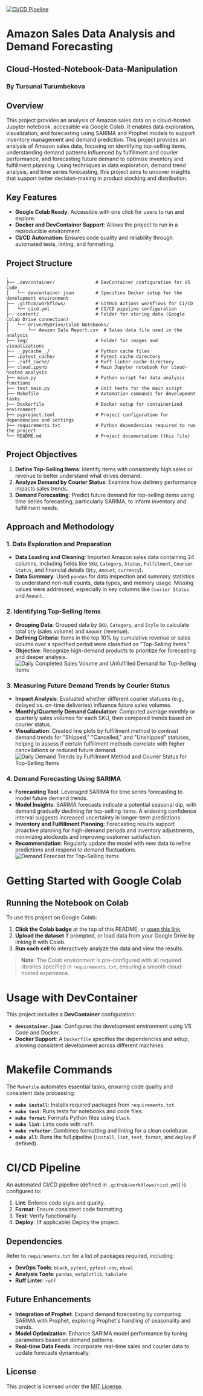 [![CI/CD Pipeline](https://github.com/tursunait/Cloud-Hosted-Notebook-Data-Manipulation-Tursunai/actions/workflows/cicd.yml/badge.svg)](https://github.com/tursunait/Cloud-Hosted-Notebook-Data-Manipulation-Tursunai/actions/workflows/cicd.yml)

# Amazon Sales Data Analysis and Demand Forecasting
## Cloud-Hosted-Notebook-Data-Manipulation
### By Tursunai Turumbekova 

## Overview
This project provides an analysis of Amazon sales data on a cloud-hosted Jupyter notebook, accessible via Google Colab. It enables data exploration, visualization, and forecasting using SARIMA and Prophet models to support inventory management and demand prediction.
This project provides an analysis of Amazon sales data, focusing on identifying top-selling items, understanding demand patterns influenced by fulfillment and courier performance, and forecasting future demand to optimize inventory and fulfillment planning. Using techniques in data exploration, demand trend analysis, and time series forecasting, this project aims to uncover insights that support better decision-making in product stocking and distribution.

## Key Features

- **Google Colab Ready**: Accessible with one click for users to run and explore.
- **Docker and DevContainer Support**: Allows the project to run in a reproducible environment.
- **CI/CD Automation**: Ensures code quality and reliability through automated tests, linting, and formatting.

## Project Structure

```plaintext
.
├── .devcontainer/               # DevContainer configuration for VS Code
│   └── devcontainer.json        # Specifies Docker setup for the development environment
├── .github/workflows/           # GitHub Actions workflows for CI/CD
│   └── cicd.yml                 # CI/CD pipeline configuration
├── content/                     # Folder for storing data (Google Colab Drive connection)
│   └── drive/MyDrive/Colab Notebooks/
│       └── Amazon Sale Report.csv  # Sales data file used in the analysis
├── img/                         # Folder for images and visualizations
├── __pycache__/                 # Python cache files
├── .pytest_cache/               # Pytest cache directory
├── .ruff_cache/                 # Ruff linter cache directory
├── cloud.ipynb                  # Main Jupyter notebook for cloud-hosted analysis
├── main.py                      # Python script for data analysis functions
├── test_main.py                 # Unit tests for the main script
├── Makefile                     # Automation commands for development tasks
├── Dockerfile                   # Docker setup for containerized environment
├── pyproject.toml               # Project configuration for dependencies and settings
├── requirements.txt             # Python dependencies required to run the project
└── README.md                    # Project documentation (this file)
```

## Project Objectives
1. **Define Top-Selling Items**: Identify items with consistently high sales or revenue to better understand what drives demand.
2. **Analyze Demand by Courier Status**: Examine how delivery performance impacts sales trends.
3. **Demand Forecasting**: Predict future demand for top-selling items using time series forecasting, particularly SARIMA, to inform inventory and fulfillment needs.

## Approach and Methodology

### **1. Data Exploration and Preparation**
   - **Data Loading and Cleaning**: Imported Amazon sales data containing 24 columns, including fields like `SKU`, `Category`, `Status`, `Fulfilment`, `Courier Status`, and financial details (`Qty`, `Amount`, `currency`).
   - **Data Summary**: Used `pandas` for data inspection and summary statistics to understand non-null counts, data types, and memory usage. Missing values were addressed, especially in key columns like `Courier Status` and `Amount`.

### **2. Identifying Top-Selling Items**
   - **Grouping Data**: Grouped data by `SKU`, `Category`, and `Style` to calculate total `Qty` (sales volume) and `Amount` (revenue).
   - **Defining Criteria**: Items in the top 10% by cumulative revenue or sales volume over a specified period were classified as "Top-Selling Items."
   - **Objective**: Recognize high-demand products to prioritize for forecasting and deeper analysis.
![Daily Completed Sales Volume and Unfulfilled Demand for Top-Selling Items](img/unfullfilled_demand.png)

### **3. Measuring Future Demand Trends by Courier Status**
   - **Impact Analysis**: Evaluated whether different courier statuses (e.g., delayed vs. on-time deliveries) influence future sales volumes.
   - **Monthly/Quarterly Demand Calculation**: Computed average monthly or quarterly sales volumes for each SKU, then compared trends based on courier status.
   - **Visualization**: Created line plots by fulfillment method to contrast demand trends for "Shipped," "Cancelled," and "Unshipped" statuses, helping to assess if certain fulfillment methods correlate with higher cancellations or reduced future demand.
![Daily Demand Trends by Fulfillment Method and Courier Status for Top-Selling Items](img/unfulfillment_by_method.png)

### **4. Demand Forecasting Using SARIMA**
   - **Forecasting Tool**: Leveraged SARIMA for time series forecasting to model future demand trends.
   - **Model Insights**: SARIMA forecasts indicate a potential seasonal dip, with demand gradually declining for top-selling items. A widening confidence interval suggests increased uncertainty in longer-term predictions.
   - **Inventory and Fulfillment Planning**: Forecasting results support proactive planning for high-demand periods and inventory adjustments, minimizing stockouts and improving customer satisfaction.
   - **Recommendation**: Regularly update the model with new data to refine predictions and respond to demand fluctuations.
![Demand Forecast for Top-Selling Items](img/forecast.png)

# Getting Started with Google Colab

## Running the Notebook on Colab

To use this project on Google Colab:

1. **Click the Colab badge** at the top of this README, or [open this link](https://colab.research.google.com/github/tursunait/Cloud-Hosted-Notebook-Data-Manipulation-Tursunai/blob/main/cloud.ipynb).
2. **Upload the dataset** if prompted, or load data from your Google Drive by linking it with Colab.
3. **Run each cell** to interactively analyze the data and view the results.

> **Note**: The Colab environment is pre-configured with all required libraries specified in `requirements.txt`, ensuring a smooth cloud-hosted experience.

# Usage with DevContainer

This project includes a **DevContainer** configuration:

- **`devcontainer.json`**: Configures the development environment using VS Code and Docker.
- **Docker Support**: A `Dockerfile` specifies the dependencies and setup, allowing consistent development across different machines.

# Makefile Commands

The `Makefile` automates essential tasks, ensuring code quality and consistent data processing:

- **`make install`**: Installs required packages from `requirements.txt`.
- **`make test`**: Runs tests for notebooks and code files.
- **`make format`**: Formats Python files using `black`.
- **`make lint`**: Lints code with `ruff`.
- **`make refactor`**: Combines formatting and linting for a clean codebase.
- **`make all`**: Runs the full pipeline (`install`, `lint`, `test`, `format`, and `deploy` if defined).

# CI/CD Pipeline

An automated CI/CD pipeline (defined in `.github/workflows/cicd.yml`) is configured to:

1. **Lint**: Enforce code style and quality.
2. **Format**: Ensure consistent code formatting.
3. **Test**: Verify functionality.
4. **Deploy**: (If applicable) Deploy the project.
## Dependencies
Refer to `requirements.txt` for a list of packages required, including:
- **DevOps Tools**: `black`, `pytest`, `pytest-cov`, `nbval`
- **Analysis Tools**: `pandas`, `matplotlib`, `tabulate`
- **Ruff Linter**: `ruff`

## Future Enhancements
- **Integration of Prophet**: Expand demand forecasting by comparing SARIMA with Prophet, exploring Prophet's handling of seasonality and trends.
- **Model Optimization**: Enhance SARIMA model performance by tuning parameters based on demand patterns.
- **Real-time Data Feeds**: Incorporate real-time sales and courier data to update forecasts dynamically.

## License
This project is licensed under the [MIT License](LICENSE).
